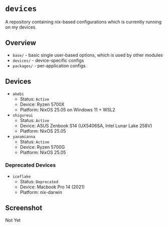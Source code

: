 # `devices`
A repository containing nix-based configurations which is currently running on my devices.

## Overview
* `base/` - basic single user-based options, which is used by other modules
* `devices/` - device-specific configs
* `packages/` - per-application configs

## Devices
* `akebi`
	* Status: `Active`
	* Device: Ryzen 5700X
	* Platform: NixOS 25.05 on Windows 11 + WSL2
* `shigureui`
	* Status: `Active`
	* Device: ASUS Zenbook S14 (UX5406SA, Intel Lunar Lake 258V)
	* Platform: NixOS 25.05
* `yanamianna`
	* Status: `Active`
	* Device: Ryzen 5700G
	* Platform: NixOS 25.05

### Deprecated Devices
* `iceflake`
	* Status: `Deprecated`
	* Device: Macbook Pro 14 (2021)
	* Platform: nix-darwin

## Screenshot
Not Yet
